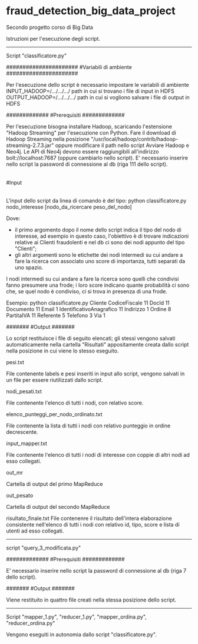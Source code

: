 # fraud_detection_big_data_project
Secondo progetto corso di Big Data

Istruzioni per l'esecuzione degli script.

________________________________________________________________________________________________________________________________
Script "classificatore.py"


######################
#Variabili di ambiente
######################

Per l'esecuzione dello script è necessario impostare le variabili di ambiente 
INPUT_HADOOP=/.../.../.../			path in cui si trovano i file di input in HDFS
OUTPUT_HADOOP=/.../.../.../			path in cui si vogliono salvare i file di output in HDFS



#############
#Prerequisiti
#############

Per l'esecuzione bisogna installare Hadoop, scaricando l'estensione "Hadoop Streaming" per l'esecuzione con Python.
Fare il download di Hadoop Streaming nella posizione "/usr/local/hadoop/contrib/hadoop-streaming-2.7.3.jar" oppure modificare il path nello script
Avviare Hadoop e Neo4j.
Le API di Neo4j devono essere raggiungibili all'indirizzo bolt://localhost:7687 (oppure cambiarlo nello script).
E' necessario inserire nello script la password di connessione al db (riga 111 dello script).



######
#Input
######

L'input dello script da linea di comando è del tipo:
python classificatore.py nodo_interesse [nodo_da_ricercare peso_del_nodo]

Dove:
- il primo argomento dopo il nome dello script indica il tipo del nodo di interesse, ad esempio in questo caso, l'obiettivo è di trovare indicazioni relative ai Clienti fraudolenti e nel db ci sono dei nodi appunto del tipo "Clienti";
- gli altri argomenti sono le etichette dei nodi intermedi su cui andare a fare la ricerca con associato uno score di importanza, tutti separati da uno spazio.

I nodi intermedi su cui andare a fare la ricerca sono quelli che condivisi fanno presumere una frode; i loro score indicano quante probabilità ci sono che, se quel nodo è condiviso, ci si trova in presenza di una frode.

Esempio:
python classificatore.py Cliente CodiceFiscale 11  DocId 11 Documento 11 Email 1 IdentificativoAnagrafico 11 Indirizzo 1 Ordine 8 PartitaIVA 11 Referente 5 Telefono 3 Via 1



#######
#Output
#######

Lo script restituisce i file di seguito elencati; gli stessi vengono salvati automaticamente nella cartella "Risultati" appositamente creata dallo script nella posizione in cui viene lo stesso eseguito.

pesi.txt

File contenente labels e pesi inseriti in input allo script, vengono salvati in un file per essere riutilizzati dallo script.


nodi_pesati.txt

File contenente l'elenco di tutti i nodi, con relativo score.


elenco_punteggi_per_nodo_ordinato.txt

File contenente la lista di tutti i nodi con relativo punteggio in ordine decrescente.


input_mapper.txt

File contenente l'elenco di tutti i nodi di interesse con coppie di altri nodi ad esso collegati.


out_mr

Cartella di output del primo MapReduce


out_pesato

Cartella di output del secondo MapReduce


risultato_finale.txt
File contenenre il risultato dell'intera elaborazione consistente nell'elenco di tutti i nodi con relativo id, tipo, score e lista di utenti ad esso collegati.





________________________________________________________________________________________________________________________________
script "query_3_modificata.py"


#############
#Prerequisiti
#############

E' necessario inserire nello script la password di connessione al db (riga 7 dello script).


#######
#Output
#######

Viene restituito in quattro file creati nella stessa posizione dello script.






________________________________________________________________________________________________________________________________
Script "mapper_1.py", "reducer_1.py", "mapper_ordina.py", "reducer_ordina.py"

Vengono eseguiti in autonomia dallo script "classificatore.py".

